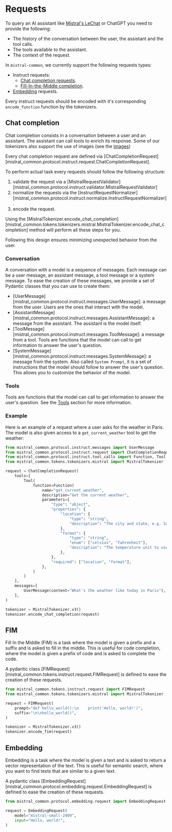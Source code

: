 # Requests

To query an AI assistant like [Mistral's LeChat](https://chat.mistral.ai/chat) or ChatGPT you need to provide the following:

- The history of the conversation between the user, the assistant and the tool calls.
- The tools available to the assistant.
- The context of the request.

In `mistral-common`, we currently support the following requests types:

- Instruct requests:
    - [Chat completion requests](#chat-completion).
    - [Fill-In-the-Middle completion](#fim).
- [Embedding](#embedding) requests.

Every instruct requests should be encoded with it's corresponding `encode_function` function by the tokenizers.


## Chat completion

Chat completion consists in a conversation between a user and an assistant. The assistant can call tools to enrich its response. Some of our tokenizers also support the use of images (see the [images](./images.md))

Every chat completion request are defined via [ChatCompletionRequest][mistral_common.protocol.instruct.request.ChatCompletionRequest].

To perform actual task every requests should follow the following structure:

1. validate the request via a [MistralRequestValidator][mistral_common.protocol.instruct.validator.MistralRequestValidator]
2. normalize the requests via the [InstructRequestNormalizer][mistral_common.protocol.instruct.normalize.InstructRequestNormalizer].
3. encode the request.

Using the [MistralTokenizer.encode_chat_completion][mistral_common.tokens.tokenizers.mistral.MistralTokenizer.encode_chat_completion] method will perform all these steps for you.

Following this design ensures minimizing unexpected behavior from the user.

### Conversation

A conversation with a model is a sequence of messages. Each message can be a user message, an assistant message, a tool message or a system message. To ease the creation of these messages, we provide a set of Pydantic classes that you can use to create them:

- [UserMessage][mistral_common.protocol.instruct.messages.UserMessage]: a message from the user. Users are the ones that interact with the model.
- [AssistantMessage][mistral_common.protocol.instruct.messages.AssistantMessage]: a message from the assistant. The assistant is the model itself.
- [ToolMessage][mistral_common.protocol.instruct.messages.ToolMessage]: a message from a tool. Tools are functions that the model can call to get information to answer the user's question.
- [SystemMessage][mistral_common.protocol.instruct.messages.SystemMessage]: a message from the system. Also called `System Prompt`, it is a set of instructions that the model should follow to answer the user's question. This allows you to customize the behavior of the model.

### Tools

Tools are functions that the model can call to get information to answer the user's question. See the [Tools](./tools.md) section for more information.

### Example

Here is an example of a request where a user asks for the weather in Paris. The model is also given access to a `get_current_weather` tool to get the weather:

```python
from mistral_common.protocol.instruct.messages import UserMessage
from mistral_common.protocol.instruct.request import ChatCompletionRequest
from mistral_common.protocol.instruct.tool_calls import Function, Tool
from mistral_common.tokens.tokenizers.mistral import MistralTokenizer

request = ChatCompletionRequest(
    tools=[
        Tool(
            function=Function(
                name="get_current_weather",
                description="Get the current weather",
                parameters={
                    "type": "object",
                    "properties": {
                        "location": {
                            "type": "string",
                            "description": "The city and state, e.g. San Francisco, CA",
                        },
                        "format": {
                            "type": "string",
                            "enum": ["celsius", "fahrenheit"],
                            "description": "The temperature unit to use. Infer this from the user's location.",
                        },
                    },
                    "required": ["location", "format"],
                },
            )
        )
    ],
    messages=[
        UserMessage(content="What's the weather like today in Paris"),
    ],
)

tokenizer = MistralTokenizer.v3()
tokenizer.encode_chat_completion(request)
```

## FIM

Fill In the Middle (FIM) is a task where the model is given a prefix and a suffix and is asked to fill in the middle. This is useful for code completion, where the model is given a prefix of code and is asked to complete the code.

A pydantic class [FIMRequest][mistral_common.tokens.instruct.request.FIMRequest] is defined to ease the creation of these requests.

```python
from mistral_common.tokens.instruct.request import FIMRequest
from mistral_common.tokens.tokenizers.mistral import MistralTokenizer

request = FIMRequest(
    prompt="def hello_world():\n    print('Hello, world!')",
    suffix="\n\nhello_world()",
)

tokenizer = MistralTokenizer.v3()
tokenizer.encode_fim(request)
```

## Embedding

Embedding is a task where the model is given a text and is asked to return a vector representation of the text. This is useful for semantic search, where you want to find texts that are similar to a given text.

A pydantic class [EmbeddingRequest][mistral_common.protocol.embedding.request.EmbeddingRequest] is defined to ease the creation of these requests.

```python
from mistral_common.protocol.embedding.request import EmbeddingRequest

request = EmbeddingRequest(
    model="mistral-small-2409",
    input="Hello, world!",
)
```

